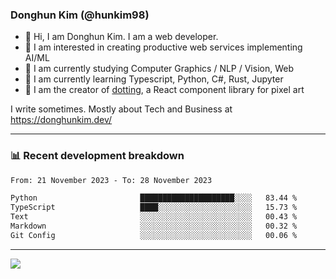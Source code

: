 ### Donghun Kim (@hunkim98)

- 👋 Hi, I am Donghun Kim. I am a web developer. 
- 🤔 I am interested in creating productive web services implementing AI/ML
- 🔭 I am currently studying Computer Graphics / NLP / Vision, Web 
- 🌱 I am currently learning Typescript, Python, C#, Rust, Jupyter
- 🎨 I am the creator of [dotting](https://github.com/hunkim98/dotting), a React component library for pixel art

I write sometimes. Mostly about Tech and Business at https://donghunkim.dev/

---
### 📊 Recent development breakdown
<!--START_SECTION:waka-->

```txt
From: 21 November 2023 - To: 28 November 2023

Python                       █████████████████████░░░░   83.44 %
TypeScript                   ████░░░░░░░░░░░░░░░░░░░░░   15.73 %
Text                         ░░░░░░░░░░░░░░░░░░░░░░░░░   00.43 %
Markdown                     ░░░░░░░░░░░░░░░░░░░░░░░░░   00.32 %
Git Config                   ░░░░░░░░░░░░░░░░░░░░░░░░░   00.06 %
```

<!--END_SECTION:waka-->
---

<!-- <div align='center'> -->
  <img align="center" src="https://github-readme-stats.vercel.app/api?username=hunkim98&theme=dark&show_icons=true"/>
<!-- </div> -->
<!--
**hunkim98/hunkim98** is a ✨ _special_ ✨ repository because its `README.md` (this file) appears on your GitHub profile.

Here are some ideas to get you started:

- 🔭 I’m currently working on ...
- 🌱 I’m currently learning ...
- 👯 I’m looking to collaborate on ...
- 🤔 I’m looking for help with ...
- 💬 Ask me about ...
- 📫 How to reach me: ...
- 😄 Pronouns: ...
- ⚡ Fun fact: ...
-->
